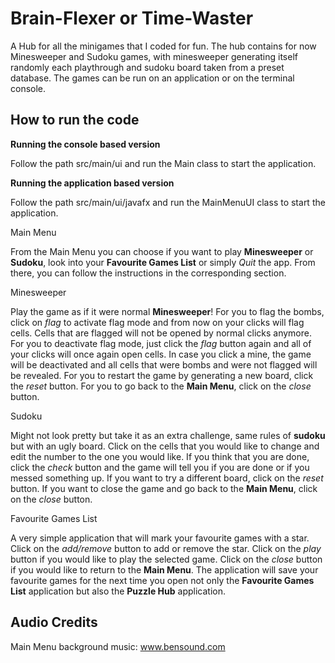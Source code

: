 # Brain-Flexer or Time-Waster

A Hub for all the minigames that I coded for fun. The hub contains for now Minesweeper and Sudoku games, with minesweeper generating itself randomly each playthrough and sudoku board taken from a preset database. The games can be run on an application or on the terminal console.

## How to run the code

**Running the console based version**

Follow the path src/main/ui and run the Main class to start the application. 

**Running the application based version**

Follow the path src/main/ui/javafx and run the MainMenuUI class to start the application. 

Main Menu

From the Main Menu you can choose if you want to play **Minesweeper** or **Sudoku**, look into your **Favourite Games 
List** or simply *Quit* the app. From there, you can follow the instructions in the corresponding section.

Minesweeper

Play the game as if it were normal **Minesweeper**! For you to flag the bombs, click on *flag* to activate flag mode and from 
now on your clicks will flag cells. Cells that are flagged will not be opened by normal clicks anymore. For you to 
deactivate flag mode, just click the *flag* button again and all of your clicks will once again open cells. In case you 
click a mine, the game will be deactivated and all cells that were bombs and were not flagged will be revealed. For you 
to restart the game by generating a new board, click the *reset* button. For you to go back to the **Main Menu**, click on
the *close* button.

Sudoku

Might not look pretty but take it as an extra challenge, same rules of **sudoku** but with an ugly board. Click on the cells 
that you would like to change and edit the number to the one you would like. If you think that you are done, click the 
*check* button and the game will tell you if you are done or if you messed something up. If you want to try a different 
board, click on the *reset* button. If you want to close the game and go back to the **Main Menu**, click on the *close* 
button.

Favourite Games List

A very simple application that will mark your favourite games with a star. Click on the *add/remove* button to add or 
remove the star. Click on the *play* button if you would like to play the selected game. Click on the *close* button if you
would like to return to the **Main Menu**. The application will save your favourite games for the next time you open not
only the **Favourite Games List** application but also the **Puzzle Hub** application.

## Audio Credits

Main Menu background music: www.bensound.com

